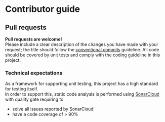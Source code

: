 # Contributor guide

## Pull requests

**Pull requests are welcome!**  
Please include a clear description of the changes you have made with your request; the title should follow
the [conventional commits](https://www.conventionalcommits.org/en/v1.0.0/) guideline.
All code should be covered by unit tests and comply with the coding guideline in this project.

### Technical expectations

As a framework for supporting unit testing, this project has a high standard for testing itself.  
In order to support this, static code analysis is performed
using [SonarCloud](https://sonarcloud.io/project/overview?id=aweXpect_aweXpect.Web) with quality gate requiring to

- solve all issues reported by SonarCloud
- have a code coverage of > 90%

